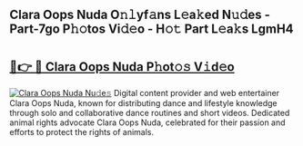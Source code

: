 ## Clara Oops Nuda O𝚗𝚕yf𝚊ns L𝚎a𝚔ed N𝚞𝚍es - Part-7go P𝚑𝚘tos Vi𝚍𝚎o - H𝚘𝚝 Part L𝚎a𝚔s LgmH4

# <h2><a href="http://kfe8h5n.oniu.top/?m=Clara+Oops+Nuda">🔗👉 🔴 Clara Oops Nuda P𝚑ot𝚘𝚜 V𝚒d𝚎o</a></h2>

[![Clara Oops Nuda Nu𝚍e𝚜](https://i.imgur.com/0qMVB7G.gif)](http://kfe8h5n.oniu.top/?m=Clara+Oops+Nuda)
Digital content provider and web entertainer Clara Oops Nuda, known for distributing dance and lifestyle knowledge through solo and collaborative dance routines and short videos. Dedicated animal rights advocate Clara Oops Nuda, celebrated for their passion and efforts to protect the rights of animals.  
